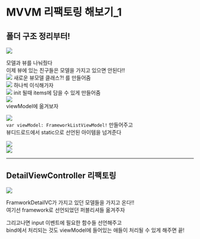 # MVVM 리팩토링 해보기_1

## 폴더 구조 정리부터!
![](https://velog.velcdn.com/images/woojusm/post/09a26bb4-df8e-4e97-82b1-79e1399ed53c/image.png)

모델과 뷰를 나눠줬다  
이제 뷰에 있는 친구들은 모델을 가지고 있으면 안된다!!  
![](https://velog.velcdn.com/images/woojusm/post/1ad2c374-815c-48c2-ad0b-7b4c2408b3ec/image.png)
새로운 뷰모델 클래스?! 를 만들어줌  
![](https://velog.velcdn.com/images/woojusm/post/ef4f7bba-c3be-48ef-bc7b-e1d1715a7e24/image.png)
하나씩 이식해가자  
![](https://velog.velcdn.com/images/woojusm/post/f3baf2ad-21a6-43d8-84c7-4b71057225bf/image.png)
init 될때 items에 담을 수 있게 만들어줌  
![](https://velog.velcdn.com/images/woojusm/post/56cf5fed-9bc7-44fc-bdef-91b4295dbf4c/image.png)  
viewModel에 옮겨보자  

![](https://velog.velcdn.com/images/woojusm/post/5bfc9749-ddb9-4e4c-81ab-89a906c3c7f6/image.png)  
`var viewModel: FrameworkListViewModel!` 만들어주고  
뷰디드로드에서 static으로 선언된 아이템을 넘겨준다  

![](https://velog.velcdn.com/images/woojusm/post/b5ffc1ca-e1c1-4cec-81e2-03500b69dce5/image.png)    
![](https://velog.velcdn.com/images/woojusm/post/3fcb865d-3673-402a-9222-8a884ee30549/image.png)

___
## DetailViewController 리팩토링  
![](https://velog.velcdn.com/images/woojusm/post/ab629ef3-a59f-40e1-a8fd-736a757ddae2/image.png)  

FramworkDetailVC가 가지고 있던 모델들을 가지고 온다!!  
여기선 framework로 선언되었던 퍼블리셔들 옮겨주자  

그리고나면 input 이벤트에 필요한 함수들 선언해주고  
bind에서 처리되는 것도 viewModel에 들어있는 애들이 처리될 수 있게 해주면 끝!  


